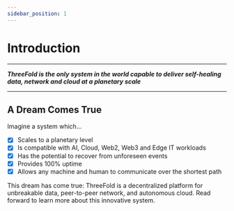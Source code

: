 ```yaml
---
sidebar_position: 1
---
```


# Introduction

---

***ThreeFold is the only system in the world capable to deliver self-healing data, network and cloud at a planetary scale***

---

## A Dream Comes True

Imagine a system which...

- [x] Scales to a planetary level
- [x] Is compatible with AI, Cloud, Web2, Web3 and Edge IT workloads
- [x] Has the potential to recover from unforeseen events
- [x] Provides 100% uptime
- [x] Allows any machine and human to communicate over the shortest path

This dream has come true: ThreeFold is a decentralized platform for unbreakable data, peer-to-peer network, and autonomous cloud. Read forward to learn more about this innovative system.